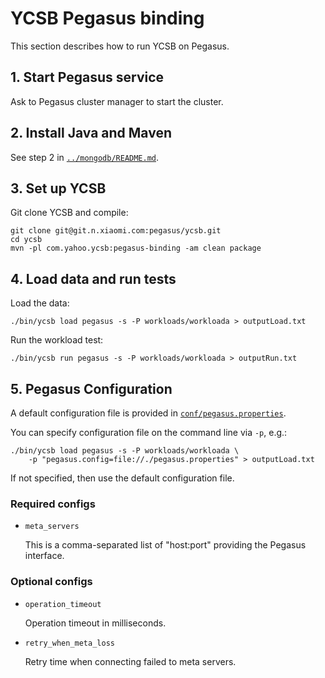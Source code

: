 <!--
Copyright (c) 2015 YCSB contributors. All rights reserved.

Licensed under the Apache License, Version 2.0 (the "License"); you
may not use this file except in compliance with the License. You
may obtain a copy of the License at

http://www.apache.org/licenses/LICENSE-2.0

Unless required by applicable law or agreed to in writing, software
distributed under the License is distributed on an "AS IS" BASIS,
WITHOUT WARRANTIES OR CONDITIONS OF ANY KIND, either express or
implied. See the License for the specific language governing
permissions and limitations under the License. See accompanying
LICENSE file.
-->

# YCSB Pegasus binding

This section describes how to run YCSB on Pegasus.

## 1. Start Pegasus service

Ask to Pegasus cluster manager to start the cluster.

## 2. Install Java and Maven

See step 2 in [`../mongodb/README.md`](../mongodb/README.md).

## 3. Set up YCSB

Git clone YCSB and compile:

    git clone git@git.n.xiaomi.com:pegasus/ycsb.git
    cd ycsb
    mvn -pl com.yahoo.ycsb:pegasus-binding -am clean package

## 4. Load data and run tests

Load the data:

    ./bin/ycsb load pegasus -s -P workloads/workloada > outputLoad.txt

Run the workload test:

    ./bin/ycsb run pegasus -s -P workloads/workloada > outputRun.txt

## 5. Pegasus Configuration

A default configuration file is provided in
[`conf/pegasus.properties`](conf/pegasus.properties).

You can specify configuration file on the command line via `-p`, e.g.:

    ./bin/ycsb load pegasus -s -P workloads/workloada \
        -p "pegasus.config=file://./pegasus.properties" > outputLoad.txt

If not specified, then use the default configuration file.

### Required configs

- `meta_servers`

  This is a comma-separated list of "host:port" providing the Pegasus interface.

### Optional configs

- `operation_timeout`

  Operation timeout in milliseconds.

- `retry_when_meta_loss`

  Retry time when connecting failed to meta servers.

